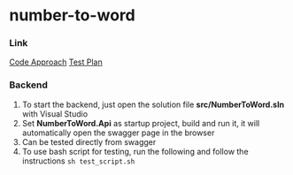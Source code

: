 # number-to-word

### Link
[Code Approach](doc/CODE.md)
[Test Plan](doc/TESTPLAN.md)

### Backend
1. To start the backend, just open the solution file **src/NumberToWord.sln** with Visual Studio
2. Set **NumberToWord.Api** as startup project, build and run it, it will automatically open the swagger page in the browser
3. Can be tested directly from swagger
4. To use bash script for testing, run the following and follow the instructions
`sh test_script.sh` 
